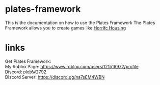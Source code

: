 # plates-framework
This is the documentation on how to use the Plates Framework
The Plates Framework allows you to create games like [Horrifc Housing](https://www.roblox.com/games/263761432/UPDATE-Horrific-Housing)

# links
Get Plates Framework: \
My Roblox Page: https://www.roblox.com/users/121516972/profile \
Discord: pleb!#2792 \
Discord Server: https://discord.gg/na7sEM4WBN
